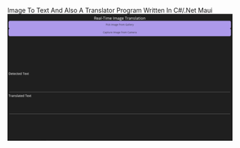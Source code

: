 Image To Text And Also A Translator Program Written In C#/.Net Maui
![alt text](https://github.com/MazenNassar/Img2Text/blob/main/image.png?raw=true)
